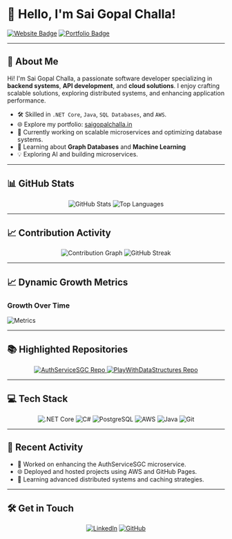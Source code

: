 <!--## Hi there 👋-->

<!--
**SaiGopal-Challa/SaiGopal-Challa** is a ✨ _special_ ✨ repository because its `README.md` (this file) appears on your GitHub profile.

Here are some ideas to get you started:

- 🔭 I’m currently working on ...
- 🌱 I’m currently learning ...
- 👯 I’m looking to collaborate on ...
- 🤔 I’m looking for help with ...
- 💬 Ask me about ...
- 📫 How to reach me: ...
- 😄 Pronouns: ...
- ⚡ Fun fact: ...
-->

# 👋 Hello, I'm Sai Gopal Challa!  

[![Website Badge](https://img.shields.io/badge/Website-saigopalchalla.in-blue?style=flat-square&logo=google-chrome&logoColor=white)](https://saigopalchalla.in) 
[![Portfolio Badge](https://img.shields.io/badge/Developer%20Site-GitHub%20Pages-orange?style=flat-square&logo=github&logoColor=white)](https://SaiGopal-Challa.github.io)

---

## 🚀 **About Me**
Hi! I'm Sai Gopal Challa, a passionate software developer specializing in **backend systems**, **API development**, and **cloud solutions**. I enjoy crafting scalable solutions, exploring distributed systems, and enhancing application performance.

- 🛠 Skilled in `.NET Core`, `Java`, `SQL Databases`, and `AWS`.
- 🌐 Explore my portfolio: [saigopalchalla.in](https://saigopalchalla.in)  
- 🔭 Currently working on scalable microservices and optimizing database systems.
- 🌱 Learning about **Graph Databases** and **Machine Learning**
- 💡 Exploring AI and building microservices.

---

## 📊 **GitHub Stats**
<div align="center">
  <img src="https://github-readme-stats.vercel.app/api?username=SaiGopal-Challa&show_icons=true&theme=radical" alt="GitHub Stats">
  <img src="https://github-readme-stats.vercel.app/api/top-langs/?username=SaiGopal-Challa&layout=compact&theme=radical" alt="Top Languages">
  
</div>

---

## 📈 **Contribution Activity**
<div align="center">
  <img src="https://github-readme-activity-graph.vercel.app/graph?username=SaiGopal-Challa&theme=rogue" alt="Contribution Graph">
  <img src="https://streak-stats.demolab.com?user=SaiGopal-Challa&theme=dark" alt="GitHub Streak">
</div>

---

## 📈 **Dynamic Growth Metrics**
### **Growth Over Time**
![Metrics](https://metrics.lecoq.io/SaiGopal-Challa?template=classic&repositories.forks=true&languages.indepth=true&languages.ignored=html,css&config.timezone=Asia%2FCalcutta)

---

## 📚 **Highlighted Repositories**
<div align="center">
  <a href="https://github.com/SaiGopal-Challa/AuthServiceSGC">
    <img src="https://github-readme-stats.vercel.app/api/pin/?username=SaiGopal-Challa&repo=AuthServiceSGC&theme=radical" alt="AuthServiceSGC Repo">
  </a>
  <a href="https://github.com/SaiGopal-Challa/Portfolio">
    <img src="https://github-readme-stats.vercel.app/api/pin/?username=SaiGopal-Challa&repo=PlayWithDataStructures&theme=radical" alt="PlayWithDataStructures Repo">
  </a>
</div>

---

## 💻 **Tech Stack**
<div align="center">
  <img src="https://img.shields.io/badge/.NET%20Core-blue?style=for-the-badge&logo=dotnet" alt=".NET Core">
  <img src="https://img.shields.io/badge/C%23-purple?style=for-the-badge&logo=csharp" alt="C#">
  <img src="https://img.shields.io/badge/PostgreSQL-blue?style=for-the-badge&logo=postgresql" alt="PostgreSQL">
  <img src="https://img.shields.io/badge/AWS-yellow?style=for-the-badge&logo=amazonaws" alt="AWS">
  <img src="https://img.shields.io/badge/Java-orange?style=for-the-badge&logo=java" alt="Java">
  <img src="https://img.shields.io/badge/Git-ff4500?style=for-the-badge&logo=git" alt="Git">
</div>

---

## 🌟 **Recent Activity**
<!-- Replace this with activity insights -->
- 🔨 Worked on enhancing the AuthServiceSGC microservice.
- 🌐 Deployed and hosted projects using AWS and GitHub Pages.
- 🧠 Learning advanced distributed systems and caching strategies.

---

## 🛠 **Get in Touch**
<p align="center">
  <a href="https://www.linkedin.com/in/saigopal-challa"><img src="https://img.icons8.com/color/48/000000/linkedin.png" alt="LinkedIn"></a>
  <a href="https://github.com/SaiGopal-Challa"><img src="https://img.icons8.com/ios-filled/50/000000/github.png" alt="GitHub"></a>
  <!-- <a href="mailto:saigopal.challa@gmail.com"><img src="https://img.icons8.com/color/48/000000/gmail.png" alt="Email"></a> -->
</p>
